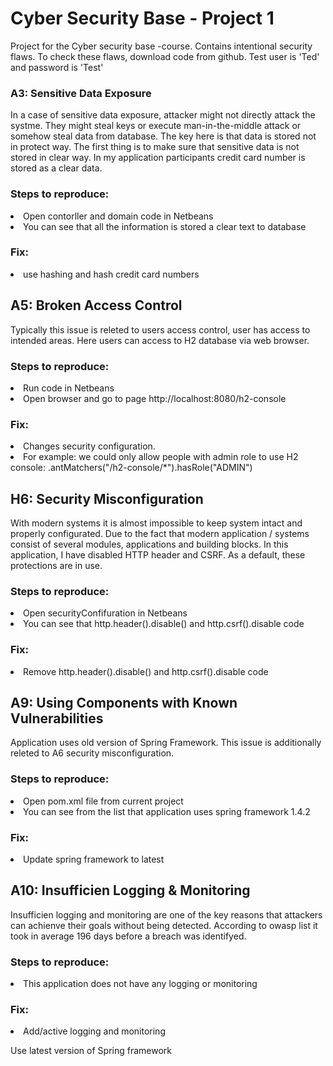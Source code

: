 <H1> Cyber Security Base - Project 1 </H1>
Project for the Cyber security base -course. Contains intentional security flaws.
To check these flaws, download code from github. Test user is 'Ted' and password is 'Test'

<H3> A3: Sensitive Data Exposure </H3>
In a case of sensitive data exposure, attacker might not directly attack the systme. 
They might steal keys or execute man-in-the-middle attack or somehow steal data from database. 
The key here is that data is stored not in protect way. 
The first thing is to make sure that sensitive data is not stored in clear way. 
In my application participants credit card number is stored as a clear data.

<H3> Steps to reproduce: </H3>
<li> Open contorller and domain code in Netbeans </li>
<li> You can see that all the information is stored a clear text to database </li>

<H3> Fix: </H3>
<li> use hashing and hash credit card numbers </li>

<H2> A5: Broken Access Control </H2>

Typically this issue is releted to users access control, user has access to intended areas. 
Here users can access to H2 database via web browser.

<H3> Steps to reproduce: </H3>
<li> Run code in Netbeans </li>
<li> Open browser and go to page http://localhost:8080/h2-console </li>

<H3> Fix: </H3>
<li> Changes security configuration.</li>
<li> For example: we could only allow people with admin role to use H2 console: .antMatchers("/h2-console/*").hasRole("ADMIN") </li>

<H2> H6: Security Misconfiguration </H2>
With modern systems it is almost impossible to keep system intact and properly configurated. 
Due to the fact that modern application / systems consist of several modules, applications and building blocks. 
In this application, I have disabled HTTP header and CSRF. As a default, these protections are in use.

<H3> Steps to reproduce: </H3>
<li> Open securityConfifuration in Netbeans </li>
<li> You can see that http.header().disable() and http.csrf().disable code </li>

<H3> Fix: </H3>
<li> Remove http.header().disable() and http.csrf().disable code </li>


<H2> A9: Using Components with Known Vulnerabilities </H2>

Application uses old version of Spring Framework. 
This issue is additionally releted to A6 security misconfiguration.

<H3> Steps to reproduce: </H3>
<li> Open pom.xml file from current project </li>
<li> You can see from the list that application uses spring framework 1.4.2 </li>

<H3> Fix: </H3>
<li> Update spring framework to latest </li>

<H2> A10: Insufficien Logging & Monitoring </H2>

Insufficien logging and monitoring are one of the key reasons that attackers can achienve their goals without being detected. According to owasp list it took in average 196 days before a breach was identifyed.

<H3> Steps to reproduce: </H3>
<li> This application does not have any logging or monitoring </li>

<H3> Fix: </H3>
<li> Add/active logging and monitoring </li>

Use latest version of Spring framework